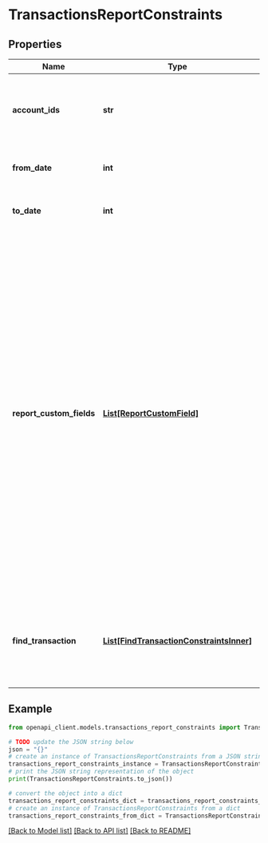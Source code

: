 # TransactionsReportConstraints


## Properties

Name | Type | Description | Notes
------------ | ------------- | ------------- | -------------
**account_ids** | **str** | A whitespace-separated list of account IDs to be included in the report (all accounts will be included if not set) | [optional] 
**from_date** | **int** | A date in Unix epoch time (in seconds). See: [Handling Epoch Dates and Times](https://developer.mastercard.com/open-banking-us/documentation/codes-and-formats/). | [optional] 
**to_date** | **int** | A date in Unix epoch time (in seconds). See: [Handling Epoch Dates and Times](https://developer.mastercard.com/open-banking-us/documentation/codes-and-formats/). | [optional] 
**report_custom_fields** | [**List[ReportCustomField]**](ReportCustomField.md) | The &#x60;reportCustomFields&#x60; parameter is used when experiences are associated with a credit decisioning report.  Designate up to 5 custom fields that you&#39;d like associated with the report when it&#39;s generated. Every custom field consists of three variables: &#x60;label&#x60;, &#x60;value&#x60;, and &#x60;shown&#x60;. The &#x60;shown&#x60; variable is \&quot;true\&quot; or \&quot;false\&quot;. * \&quot;true\&quot;: (default) display the custom field in the PDF report * \&quot;false\&quot;: don&#39;t display the custom field in the PDF report  For an experience that generates multiple reports, the &#x60;reportCustomFields&#x60; parameter gets passed to all reports.  All custom fields display in the Reseller Billing API. | [optional] 
**find_transaction** | [**List[FindTransactionConstraintsInner]**](FindTransactionConstraintsInner.md) | An array of parameters used to return transactions matching the given criteria. The presence of multiple parameters will be treated as an **AND**  function. | [optional] 

## Example

```python
from openapi_client.models.transactions_report_constraints import TransactionsReportConstraints

# TODO update the JSON string below
json = "{}"
# create an instance of TransactionsReportConstraints from a JSON string
transactions_report_constraints_instance = TransactionsReportConstraints.from_json(json)
# print the JSON string representation of the object
print(TransactionsReportConstraints.to_json())

# convert the object into a dict
transactions_report_constraints_dict = transactions_report_constraints_instance.to_dict()
# create an instance of TransactionsReportConstraints from a dict
transactions_report_constraints_from_dict = TransactionsReportConstraints.from_dict(transactions_report_constraints_dict)
```
[[Back to Model list]](../README.md#documentation-for-models) [[Back to API list]](../README.md#documentation-for-api-endpoints) [[Back to README]](../README.md)


